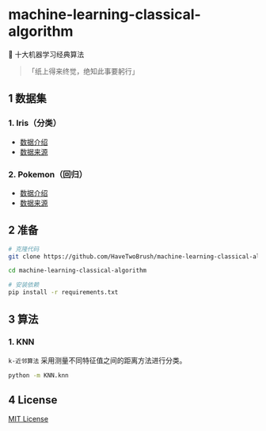 # machine-learning-classical-algorithm

🧠 十大机器学习经典算法

> 「纸上得来终觉，绝知此事要躬行」

## 1 数据集

### 1. Iris（分类）

- [数据介绍](https://www.v2ai.cn/ml/2018/06/30/ML-3.html)
- [数据来源](https://archive.ics.uci.edu/ml/datasets/iris)

### 2. Pokemon（回归）

- [数据介绍](https://www.v2ai.cn/ml/2019/04/25/ML-10.html)
- [数据来源](https://www.openintro.org/stat/data/?data=pokemon)

## 2 准备

```bash
# 克隆代码
git clone https://github.com/HaveTwoBrush/machine-learning-classical-algorithm.git

cd machine-learning-classical-algorithm

# 安装依赖
pip install -r requirements.txt
```

## 3 算法

### 1. KNN

`k-近邻算法` 采用测量不同特征值之间的距离方法进行分类。

```bash
python -m KNN.knn
```

## 4 License

[MIT License](./LICENSE)